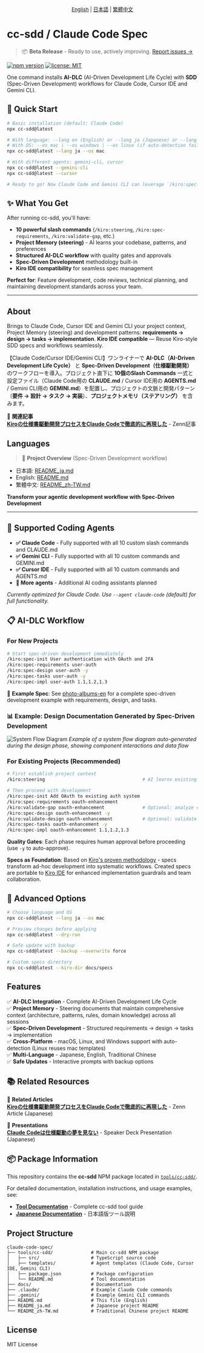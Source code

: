 <div align="center" style="font-size: 1rem; margin-bottom: 1rem;"><sub>
<a href="./tools/cc-sdd/README.md">English</a> | <a href="./tools/cc-sdd/README_ja.md">日本語</a> | <a href="./tools/cc-sdd/README_zh-TW.md">繁體中文</a>
</sub></div>

# cc-sdd / Claude Code Spec


> 📦 **Beta Release** - Ready to use, actively improving. [Report issues →](https://github.com/gotalab/claude-code-spec/issues)

  <!-- npm badges -->
  [![npm version](https://img.shields.io/npm/v/cc-sdd?logo=npm)](https://www.npmjs.com/package/cc-sdd?activeTab=readme)
  [![license: MIT](https://img.shields.io/badge/license-MIT-green.svg)](tools/cc-sdd/LICENSE)


One command installs **AI-DLC** (AI-Driven Development Life Cycle) with **SDD** (Spec-Driven Development) workflows for Claude Code, Cursor IDE and Gemini CLI.

## 🚀 Quick Start

```bash
# Basic installation (default: Claude Code)
npx cc-sdd@latest

# With language: --lang en (English) or --lang ja (Japanese) or --lang zh-TW (Traditional Chinese)
# With OS: --os mac | --os windows | --os linux (if auto-detection fails)
npx cc-sdd@latest --lang ja --os mac

# With different agents: gemini-cli, cursor
npx cc-sdd@latest --gemini-cli
npx cc-sdd@latest --cursor

# Ready to go! Now Claude Code and Gemini CLI can leverage `/kiro:spec-init <what to build>` and the full SDD workflow
```

## ✨ What You Get

After running cc-sdd, you'll have:

- **10 powerful slash commands** (`/kiro:steering`, `/kiro:spec-requirements`, `/kiro:validate-gap`, etc.)
- **Project Memory (steering)** - AI learns your codebase, patterns, and preferences
- **Structured AI-DLC workflow** with quality gates and approvals
- **Spec-Driven Development** methodology built-in
- **Kiro IDE compatibility** for seamless spec management

**Perfect for**: Feature development, code reviews, technical planning, and maintaining development standards across your team.

---

## About

Brings to Claude Code, Cursor IDE and Gemini CLI your project context, Project Memory (steering) and development patterns: **requirements → design → tasks → implementation**. **Kiro IDE compatible** — Reuse Kiro-style SDD specs and workflows seamlessly.

【Claude Code/Cursor IDE/Gemini CLI】ワンライナーで **AI-DLC（AI-Driven Development Life Cycle）** と **Spec-Driven Development（仕様駆動開発）** のワークフローを導入。プロジェクト直下に **10個のSlash Commands** 一式と設定ファイル（Claude Code用の **CLAUDE.md** / Cursor IDE用の **AGENTS.md** / Gemini CLI用の **GEMINI.md**）を配置し、プロジェクトの文脈と開発パターン（**要件 → 設計 → タスク → 実装**）、**プロジェクトメモリ（ステアリング）** を含みます。

📝 **関連記事**  
**[Kiroの仕様書駆動開発プロセスをClaude Codeで徹底的に再現した](https://zenn.dev/gotalab/articles/3db0621ce3d6d2)** - Zenn記事

## Languages
> 📖 **Project Overview** (Spec-Driven Development workflow)
- 日本語: [README_ja.md](tools/cc-sdd/README_ja.md)
- English: [README.md](tools/cc-sdd/README.md)
- 繁體中文: [README_zh-TW.md](tools/cc-sdd/README_zh-TW.md)

**Transform your agentic development workflow with Spec-Driven Development**

---

## 🤖 Supported Coding Agents

- **✅ Claude Code** - Fully supported with all 10 custom slash commands and CLAUDE.md
- **✅ Gemini CLI** - Fully supported with all 10 custom commands and GEMINI.md
- **✅ Cursor IDE** - Fully supported with all 10 custom commands and AGENTS.md
- **📅 More agents** - Additional AI coding assistants planned

*Currently optimized for Claude Code. Use `--agent claude-code` (default) for full functionality.*
 
## 📋 AI-DLC Workflow

### For New Projects
```bash
# Start spec-driven development immediately
/kiro:spec-init User authentication with OAuth and 2FA
/kiro:spec-requirements user-auth
/kiro:spec-design user-auth -y
/kiro:spec-tasks user-auth -y
/kiro:spec-impl user-auth 1.1,1.2,1.3
```

📁 **Example Spec**: See [photo-albums-en](.kiro/specs/photo-albums-en/) for a complete spec-driven development example with requirements, design, and tasks.
### 📊 Example: Design Documentation Generated by Spec-Driven Development

![System Flow Diagram](media/design-system_flow.png)
*Example of a system flow diagram auto-generated during the design phase, showing component interactions and data flow*

### For Existing Projects (Recommended)
```bash
# First establish project context
/kiro:steering                                    # AI learns existing project context

# Then proceed with development
/kiro:spec-init Add OAuth to existing auth system
/kiro:spec-requirements oauth-enhancement
/kiro:validate-gap oauth-enhancement              # Optional: analyze existing vs requirements
/kiro:spec-design oauth-enhancement -y
/kiro:validate-design oauth-enhancement           # Optional: validate design integration
/kiro:spec-tasks oauth-enhancement -y
/kiro:spec-impl oauth-enhancement 1.1,1.2,1.3
```

**Quality Gates**: Each phase requires human approval before proceeding (use `-y` to auto-approve).

**Specs as Foundation**: Based on [Kiro's proven methodology](https://kiro.dev/docs/specs/) - specs transform ad-hoc development into systematic workflows. Created specs are portable to [Kiro IDE](https://kiro.dev) for enhanced implementation guardrails and team collaboration.


## 🎯 Advanced Options

```bash
# Choose language and OS
npx cc-sdd@latest --lang ja --os mac

# Preview changes before applying
npx cc-sdd@latest --dry-run

# Safe update with backup
npx cc-sdd@latest --backup --overwrite force

# Custom specs directory
npx cc-sdd@latest --kiro-dir docs/specs
```

## Features

✅ **AI-DLC Integration** - Complete AI-Driven Development Life Cycle  
✅ **Project Memory** - Steering documents that maintain comprehensive context (architecture, patterns, rules, domain knowledge) across all sessions  
✅ **Spec-Driven Development** - Structured requirements → design → tasks → implementation  
✅ **Cross-Platform** - macOS, Linux, and Windows support with auto-detection (Linux reuses mac templates)  
✅ **Multi-Language** - Japanese, English, Traditional Chinese  
✅ **Safe Updates** - Interactive prompts with backup options  

## 📚 Related Resources

📝 **Related Articles**  
**[Kiroの仕様書駆動開発プロセスをClaude Codeで徹底的に再現した](https://zenn.dev/gotalab/articles/3db0621ce3d6d2)** - Zenn Article (Japanese)

🎯 **Presentations**  
**[Claude Codeは仕様駆動の夢を見ない](https://speakerdeck.com/gotalab555/claude-codehashi-yang-qu-dong-nomeng-wojian-nai)** - Speaker Deck Presentation (Japanese)

## 📦 Package Information

This repository contains the **cc-sdd** NPM package located in [`tools/cc-sdd/`](tools/cc-sdd/).

For detailed documentation, installation instructions, and usage examples, see:
- [**Tool Documentation**](tools/cc-sdd/README.md) - Complete cc-sdd tool guide
- [**Japanese Documentation**](tools/cc-sdd/README_ja.md) - 日本語版ツール説明

## Project Structure

```
claude-code-spec/
├── tools/cc-sdd/              # Main cc-sdd NPM package
│   ├── src/                   # TypeScript source code
│   ├── templates/             # Agent templates (Claude Code, Cursor IDE, Gemini CLI)
│   ├── package.json           # Package configuration
│   └── README.md              # Tool documentation
├── docs/                      # Documentation
├── .claude/                   # Example Claude Code commands
├── .gemini/                   # Example Gemini CLI commands
├── README.md                  # This file (English)
├── README_ja.md               # Japanese project README
└── README_zh-TW.md            # Traditional Chinese project README
```


## License

MIT License

